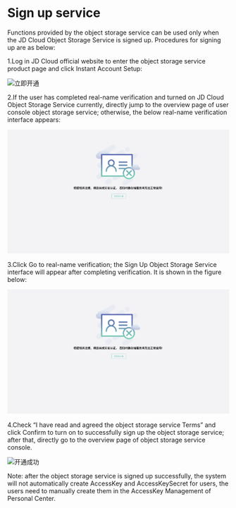 # Sign up service

Functions provided by the object storage service can be used only when the JD Cloud Object Storage Service is signed up. Procedures for signing up are as below:

1.Log in JD Cloud official website to enter the object storage service product page and click Instant Account Setup:

![立即开通](https://github.com/jdcloudcom/cn/blob/edit/image/Object-Storage-Service/OSS-006.png)

2.If the user has completed real-name verification and turned on JD Cloud Object Storage Service currently, directly jump to the overview page of user console object storage service; otherwise, the below real-name verification interface appears:

![实名认证](https://github.com/jdcloudcom/cn/blob/edit/image/Object-Storage-Service/OSS-007.png)

3.Click Go to real-name verification; the Sign Up Object Storage Service interface will appear after completing verification. It is shown in the figure below:

![开通对象存储服务](https://github.com/jdcloudcom/cn/blob/edit/image/Object-Storage-Service/OSS-007.png)

4.Check “I have read and agreed the object storage service Terms” and click Confirm to turn on to successfully sign up the object storage service; after that, directly go to the overview page of object storage service console.

![开通成功](https://github.com/jdcloudcom/cn/blob/edit/image/Object-Storage-Service/OSS-008.png)

Note: after the object storage service is signed up successfully, the system will not automatically create AccessKey and AccessKeySecret for users, the users need to manually create them in the AccessKey Management of Personal Center.
